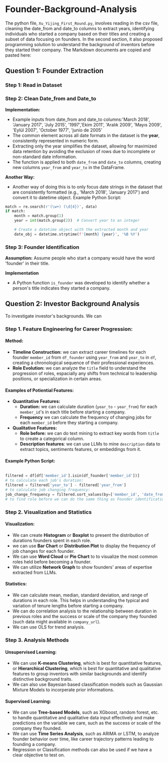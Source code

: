 # Founder-Background-Analysis
The python file, `Xu_Yijing_First_Round.py`, involves reading in the csv file, cleaning the date_from and date_to columns to extract years, identifying individuals who started a company based on their titles and creating a subset of data focusing on founders.
In the second section, it also proposed programming solution to understand the background of inventors before they started their company.
The Markdown documents are copied and pasted here:
## Question 1: Founder Extraction 
### Step 1: Read in Dataset
### Step 2: Clean Date_from and Date_to
**Implementation:** 
- Example inputs from date_from and date_to columns:'March 2018', 'January 2017', 'July 2015', '1997','Ekim 2011', 'Aralık 2009', 'Mayıs 2009', 'Eylül 2007', 'October 1977', 'junio de 2005'
- The common element across all date formats in the dataset is the **year**, consistently represented in numeric form.
- Extracting only the year simplifies the dataset, allowing for maximized data retention by avoiding the exclusion of rows due to incomplete or non-standard date information.
- The function is applied to both `date_from` and `date_to` columns, creating new columns `year_from` and `year_to` in the DataFrame.

**Another Way:**
- Another way of doing this is to only focus date strings in the dataset that are consistently formatted (e.g., 'March 2018', 'January 2017') and convert it to datetime object.
Example Python Script:
``` python 
match = re.search(r'(\w+) (\d{4})', data)
if match:
    month = match.group(1)
    year = int(match.group(2))  # Convert year to an integer

    # Create a datetime object with the extracted month and year
    date_obj = datetime.strptime(f'{month} {year}', '%B %Y')
```
### Step 3: Founder Identification
**Assumption:** 
Assume people who start a company would have the word 'founder' in their title.

**Implementation**
- A Python function `is_founder` was developed to identify whether a person's title indicates they started a company.



## Question 2: Investor Background Analysis 

To investigate investor's backgrounds. We can 

### Step 1. Feature Engineering for Career Progression:

#### Method: 
- **Timeline Construction:** we can extract career timelines for each founder `member_id` from `df_founder` using `year_from` and `year_to` in `df`, creating a chronological sequence of their professional experiences.
- **Role Evolution:** we can analyze the `title` field to understand the progression of roles, espacially any shifts from technical to leadership positions, or specialization in certain areas.

#### Examples of Potiential Features: 

- **Quantitative Features:** 
    - **Duration:** we can calculate duration (`year_to` - `year_from`) for each `member_id`'s in each title before starting a company. 
    - **Frequency** we can calculate the frequency of changing jobs for each `member_id` before they starting a company. 
- **Qualitative Features:**
    - **Role before:** we can do text mining to extract key words from `title` to create a categorical column. 
    - **Description features**: we can use LLMs to mine `description` data to extract topics, sentiments features, or embeddings from it. 
    
    
#### Example Python Script:

```python

filtered = df[df['member_id'].isin(df_founder['member_id'])]
# to calculate each job's duration:
filtered = filtered['year_to'] - filtered['year_from']
# to calculate job changing frequency: 
job_change_frequency = filtered.sort_values(by=['member_id', 'date_from']).groupby('member_id').size() - 1
# to find role before we can do the same thing as Founder identification. we can also tokenize and stem titles


```

### Step 2. Visualization and Statistics 

#### Visualization: 
- We can create **Histogram** or **Boxplot** to present the distribution of durations founders spent in each role.
- we can use **Bar Chart** or **Distribution Plot** to display the frequency of job changes for each founder.
- We can use **Word Cloud** or **Pie Chart** to to visualize the most common roles held before becoming a founder.
- We can utilize **Network Graph** to show founders' areas of expertise extracted from LLMs. 

#### Statistics: 
- We can calculate mean, median, standard deviation, and range of durations in each role. This helps in understanding the typical and variation of tenure lengths before starting a company. 
- We can do correlation analysis to the relationship between duration in previous roles and the success or scale of the company they founded (such data might available in `company_url`).
- We can use OLS for trend analysis.


### Step 3. Analysis Methods

#### Unsupervised Learning: 
- We can use **K-means Clustering**, which is best for quantitative features, or **Hierarchical Clustering**, which is best for quantitative and qualitative features to group inventors with similar backgrounds and identify distinctive background traits.
- We can also use Bayesian based classification models such as Gaussian Mixture Models to incorperate prior informations.

#### Supervised Learning:
- We can use **Tree-based Models**, such as XGboost, random forest, etc. to handle quantitative and qualitative data input effectively and make predictions on the variable we care, such as the success or scale of the company they founded.
- We can use **Time Series Analysis**, such as ARIMA or LSTM, to analyze founder behavior over time, like career trajectory patterns leading to founding a company.
- Regression or Classification methods can also be used if we have a clear objective to test on. 
